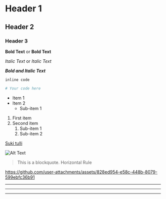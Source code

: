 # Header 1
## Header 2
### Header 3

**Bold Text** or __Bold Text__

*Italic Text* or _Italic Text_

***Bold and Italic Text***

`inline code`

```python
# Your code here
```

- Item 1
- Item 2
  - Sub-item 1

1. First item
2. Second item
   1. Sub-item 1
   2. Sub-item 2

[Suki tulli](https://www.youtube.com/watch?v=dQw4w9WgXcQ)

![Alt Text](https://i.redd.it/fsh2qi0yrbr71.png)

> This is a blockquote.
Horizontal Rule




https://github.com/user-attachments/assets/828ed954-e58c-448b-8079-599ebfc36b91



---

***

___
